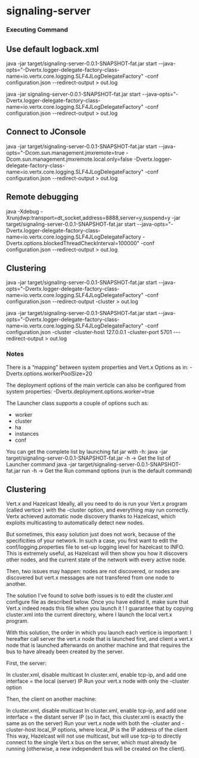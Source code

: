 # signaling-server


### Executing Command


Use default logback.xml
-----------------------
java -jar target/signaling-server-0.0.1-SNAPSHOT-fat.jar start --java-opts="-Dvertx.logger-delegate-factory-class-name=io.vertx.core.logging.SLF4JLogDelegateFactory" -conf configuration.json --redirect-output > out.log

java -jar signaling-server-0.0.1-SNAPSHOT-fat.jar start --java-opts="-Dvertx.logger-delegate-factory-class-name=io.vertx.core.logging.SLF4JLogDelegateFactory" -conf configuration.json --redirect-output > out.log


Connect to JConsole
-------------------
java -jar target/signaling-server-0.0.1-SNAPSHOT-fat.jar start --java-opts="-Dcom.sun.management.jmxremote=true -Dcom.sun.management.jmxremote.local.only=false -Dvertx.logger-delegate-factory-class-name=io.vertx.core.logging.SLF4JLogDelegateFactory" -conf configuration.json --redirect-output > out.log


Remote debugging
----------------
java -Xdebug -Xrunjdwp:transport=dt_socket,address=8888,server=y,suspend=y -jar target/signaling-server-0.0.1-SNAPSHOT-fat.jar start --java-opts="-Dvertx.logger-delegate-factory-class-name=io.vertx.core.logging.SLF4JLogDelegateFactory -Dvertx.options.blockedThreadCheckInterval=100000" -conf configuration.json --redirect-output > out.log


Clustering
----------
java -jar target/signaling-server-0.0.1-SNAPSHOT-fat.jar start --java-opts="-Dvertx.logger-delegate-factory-class-name=io.vertx.core.logging.SLF4JLogDelegateFactory" -conf configuration.json --redirect-output -cluster > out.log

java -jar target/signaling-server-0.0.1-SNAPSHOT-fat.jar start --java-opts="-Dvertx.logger-delegate-factory-class-name=io.vertx.core.logging.SLF4JLogDelegateFactory" -conf configuration.json -cluster -cluster-host 127.0.0.1 -cluster-port 5701 ---redirect-output > out.log

### Notes

There is a “mapping” between system properties and Vert.x Options as in:
-Dvertx.options.workerPoolSize=20 

The deployment options of the main verticle can also be configured from system properties:
-Dvertx.deployment.options.worker=true

The Launcher class supports a couple of options such as:
- worker
- cluster
- ha
- instances
- conf

You can get the complete list by launching fat jar with -h:
java -jar target/signaling-server-0.0.1-SNAPSHOT-fat.jar -h -> Get the list of Launcher command
java -jar target/signaling-server-0.0.1-SNAPSHOT-fat.jar run -h -> Get the Run command options (run is the default command)

Clustering
----------
Vert.x and Hazelcast
Ideally, all you need to do is run your Vert.x program (called vertice ) with the -cluster option, and everything may run correctly. Vertx achieved automatic node discovery thanks to Hazelcast, which exploits multicasting to automatically detect new nodes.

But sometimes, this easy solution just does not work, because of the specificities of your network. In such a case, you first want to edit the conf/logging.properties file to set-up logging level for hazelcast to INFO. This is extremely useful, as Hazelcast will then show you how it discovers other nodes, and the current state of the network with every active node.

Then, two issues may happen: nodes are not discovered, or nodes are discovered but vert.x messages are not transfered from one node to another.

The solution I've found to solve both issues is to edit the cluster.xml configure file as described below. Once you have edited it, make sure that Vert.x indeed reads this file when you launch it ! I guarantee that by copying cluster.xml into the current directory, where I launch the local vert.x program.

With this solution, the order in which you launch each vertice is important: I hereafter call server the vert.x node that is launched first, and client a vert.x node that is launched afterwards on another machine and that requires the bus to have already been created by the server.

First, the server:

In cluster.xml, disable multicast
In cluster.xml, enable tcp-ip, and add one interface = the local (server) IP
Run your vert.x node with only the -cluster option

Then, the client on another machine:

In cluster.xml, disable multicast
In cluster.xml, enable tcp-ip, and add one interface = the distant server IP
(so in fact, this cluster.xml is exactly the same as on the server)
Run your vert.x node with both the -cluster and -cluster-host local_IP options, where local_IP is the IP address of the client
This way, Hazelcast will not use multicast, but will use tcp-ip to directly connect to the single Vert.x bus on the server, which must already be running (otherwise, a new independent bus will be created on the client).